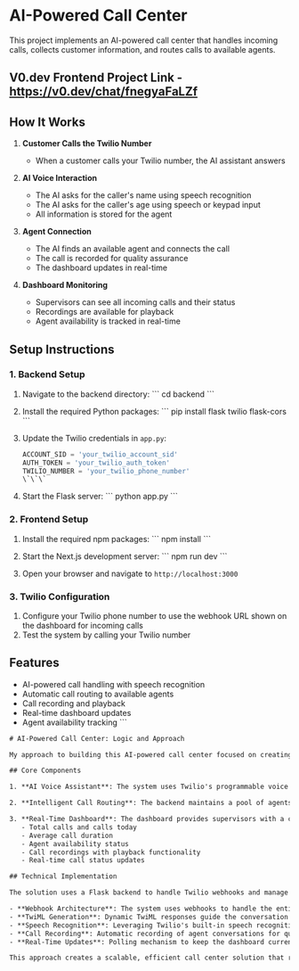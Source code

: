 # AI-Powered Call Center

This project implements an AI-powered call center that handles incoming calls, collects customer information, and routes calls to available agents.

## V0.dev Frontend Project Link - https://v0.dev/chat/fnegyaFaLZf

## How It Works

1. **Customer Calls the Twilio Number**
   - When a customer calls your Twilio number, the AI assistant answers

2. **AI Voice Interaction**
   - The AI asks for the caller's name using speech recognition
   - The AI asks for the caller's age using speech or keypad input
   - All information is stored for the agent

3. **Agent Connection**
   - The AI finds an available agent and connects the call
   - The call is recorded for quality assurance
   - The dashboard updates in real-time

4. **Dashboard Monitoring**
   - Supervisors can see all incoming calls and their status
   - Recordings are available for playback
   - Agent availability is tracked in real-time

## Setup Instructions

### 1. Backend Setup

1. Navigate to the backend directory:
   \`\`\`
   cd backend
   \`\`\`

2. Install the required Python packages:
   \`\`\`
   pip install flask twilio flask-cors
   \`\`\`

3. Update the Twilio credentials in `app.py`:
   ```python
   ACCOUNT_SID = 'your_twilio_account_sid'
   AUTH_TOKEN = 'your_twilio_auth_token'
   TWILIO_NUMBER = 'your_twilio_phone_number'
   \`\`\`

4. Start the Flask server:
   \`\`\`
   python app.py
   \`\`\`

### 2. Frontend Setup

1. Install the required npm packages:
   \`\`\`
   npm install
   \`\`\`

2. Start the Next.js development server:
   \`\`\`
   npm run dev
   \`\`\`

3. Open your browser and navigate to `http://localhost:3000`

### 3. Twilio Configuration

1. Configure your Twilio phone number to use the webhook URL shown on the dashboard for incoming calls
2. Test the system by calling your Twilio number

## Features

- AI-powered call handling with speech recognition
- Automatic call routing to available agents
- Call recording and playback
- Real-time dashboard updates
- Agent availability tracking
\`\`\`

```txt file="explanation.txt"
# AI-Powered Call Center: Logic and Approach

My approach to building this AI-powered call center focused on creating a seamless experience for callers while providing comprehensive monitoring capabilities for supervisors.

## Core Components

1. **AI Voice Assistant**: The system uses Twilio's programmable voice capabilities to create an interactive voice response system. When a caller reaches the Twilio number, they're greeted by an AI assistant that collects their name (using speech recognition) and age (via speech or keypad input). This information is stored and passed to the human agent who eventually takes the call.

2. **Intelligent Call Routing**: The backend maintains a pool of agents with real-time status tracking (Available, Busy, Offline). When a caller completes the AI interaction, the system automatically finds an available agent and connects the call. If all agents are busy, the caller is informed and asked to try again later.

3. **Real-Time Dashboard**: The dashboard provides supervisors with a comprehensive view of call center operations, including:
   - Total calls and calls today
   - Average call duration
   - Agent availability status
   - Call recordings with playback functionality
   - Real-time call status updates

## Technical Implementation

The solution uses a Flask backend to handle Twilio webhooks and manage call flow, while a Next.js frontend provides the monitoring dashboard. Key technical aspects include:

- **Webhook Architecture**: The system uses webhooks to handle the entire call flow, from initial answer to agent connection
- **TwiML Generation**: Dynamic TwiML responses guide the conversation based on caller input
- **Speech Recognition**: Leveraging Twilio's built-in speech recognition capabilities
- **Call Recording**: Automatic recording of agent conversations for quality assurance
- **Real-Time Updates**: Polling mechanism to keep the dashboard current with minimal latency

This approach creates a scalable, efficient call center solution that reduces agent workload by automating initial customer interactions while maintaining a high-quality customer experience.
